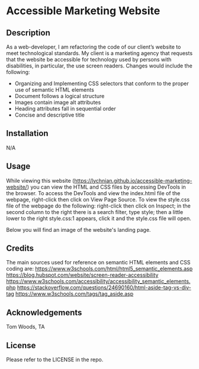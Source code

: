 # Accessible Marketing Website


## Description
As a web-developer, I am refactoring the code of our client’s website to meet technological standards. My client is a marketing agency that requests that the website be accessible for technology used by persons with disabilities, in particular, the use  screen readers. Changes would include the following: 
- Organizing and Implementing CSS selectors that conform to the proper use of  semantic HTML elements
- Document follows a logical structure
- Images contain image alt attributes
- Heading attributes fall in sequential order
- Concise and descriptive title


## Installation

N/A


## Usage

While viewing this website (https://lychnian.github.io/accessible-marketing-website/) you can view the HTML and CSS files by accessing DevTools in the browser. To access the DevTools and view the index.html file of the webpage, right-click then click on View Page Source. To view the style.css file of the webpage do the following: right-click then click on Inspect; in the second column to the right there is a search filter, type style; then a little lower to the right style.css:1 appears, click it and the style.css file will open. 

Below you will find an image of the website's landing page.


## Credits

The main sources used for reference on semantic HTML elements and CSS coding are:
https://www.w3schools.com/html/html5_semantic_elements.asp
https://blog.hubspot.com/website/screen-reader-accessibility
https://www.w3schools.com/accessibility/accessibility_semantic_elements.php
https://stackoverflow.com/questions/24690160/html-aside-tag-vs-div-tag
https://www.w3schools.com/tags/tag_aside.asp


## Acknowledgements

Tom Woods, TA


## License

Please refer to the LICENSE in the repo.
